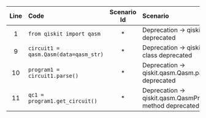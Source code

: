 | Line | Code | Scenario Id | Scenario | Artifact | Refactoring |
| :-: | :- | :-: | :- | :- | :- |
| 1 | `from qiskit import qasm` | * | Deprecation -> qiskit.qasm module deprecated | qiskit.qasm | `from qiskit.qasm import parse_qasm` |
| 9 | `circuit1 = qasm.Qasm(data=qasm_str)` | * | Deprecation -> qiskit.qasm.Qasm class deprecated | qiskit.qasm.Qasm | `qc1 = QuantumCircuit.from_qasm_str(qasm_str)` |
| 10 | `program1 = circuit1.parse()` | * | Deprecation -> qiskit.qasm.Qasm.parse method deprecated | qiskit.qasm.Qasm.parse | *(remove; use QuantumCircuit.from_qasm_str instead)* |
| 11 | `qc1 = program1.get_circuit()` | * | Deprecation -> qiskit.qasm.QasmProgram.get_circuit method deprecated | qiskit.qasm.QasmProgram.get_circuit | *(remove; use QuantumCircuit.from_qasm_str instead)* |
